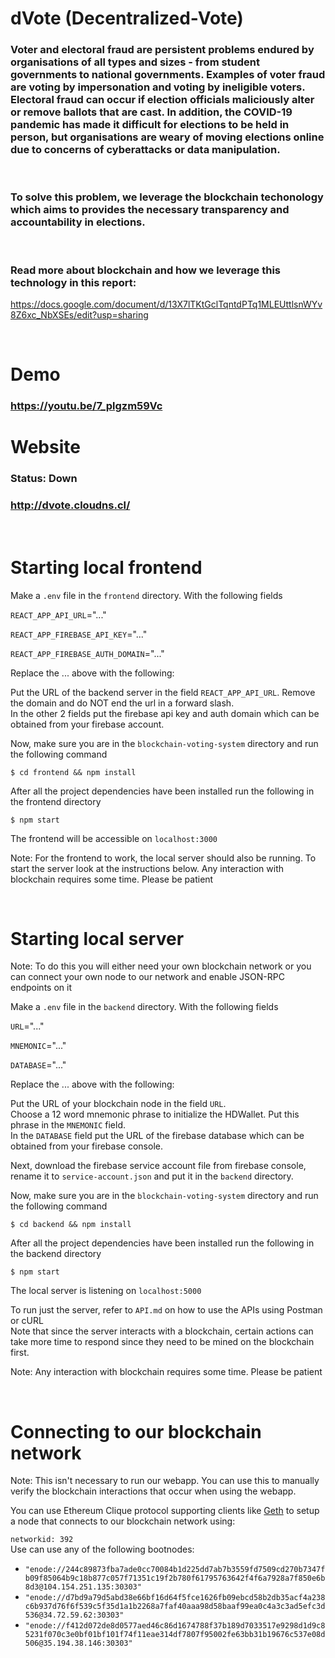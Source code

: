 # dVote (Decentralized-Vote)

### Voter and electoral fraud are persistent problems endured by organisations of all types and sizes - from student governments to national governments. Examples of voter fraud are voting by impersonation and voting by ineligible voters. Electoral fraud can occur if election officials maliciously alter or remove ballots that are cast. In addition, the COVID-19 pandemic has made it difficult for elections to be held in person, but organisations are weary of moving elections online due to concerns of cyberattacks or data manipulation.

&nbsp;

### To solve this problem, we leverage the blockchain techonology which aims to provides the necessary transparency and accountability in elections.

&nbsp;

### Read more about blockchain and how we leverage this technology in this report:

https://docs.google.com/document/d/13X7lTKtGclTqntdPTq1MLEUttlsnWYv8Z6xc_NbXSEs/edit?usp=sharing

&nbsp;

# Demo

### https://youtu.be/7_plgzm59Vc

# Website

### Status: Down

### http://dvote.cloudns.cl/

&nbsp;

# Starting local frontend

Make a `.env` file in the `frontend` directory. With the following fields

`REACT_APP_API_URL`="..."

`REACT_APP_FIREBASE_API_KEY`="..."

`REACT_APP_FIREBASE_AUTH_DOMAIN`="..."

Replace the ... above with the following:

Put the URL of the backend server in the field `REACT_APP_API_URL`. Remove the domain and do NOT end the url in a forward slash.  
In the other 2 fields put the firebase api key and auth domain which can be obtained from your firebase account.

Now, make sure you are in the `blockchain-voting-system` directory and run the following command

```console
$ cd frontend && npm install
```

After all the project dependencies have been installed run the following in the frontend directory

```console
$ npm start
```

The frontend will be accessible on `localhost:3000`

Note: For the frontend to work, the local server should also be running. To start the server look at the instructions below. Any interaction with blockchain requires some time. Please be patient

&nbsp;

# Starting local server  

Note: To do this you will either need your own blockchain network or you can connect your own node to our network and enable JSON-RPC endpoints on it  


Make a `.env` file in the `backend` directory. With the following fields

`URL`="..."

`MNEMONIC`="..."

`DATABASE`="..."

Replace the ... above with the following:

Put the URL of your blockchain node in the field `URL`.  
Choose a 12 word mnemonic phrase to initialize the HDWallet. Put this phrase in the `MNEMONIC` field.  
In the `DATABASE` field put the URL of the firebase database which can be obtained from your firebase console.

Next, download the firebase service account file from firebase console, rename it to `service-account.json` and put it in the `backend` directory.

Now, make sure you are in the `blockchain-voting-system` directory and run the following command

```console
$ cd backend && npm install
```

After all the project dependencies have been installed run the following in the backend directory

```console
$ npm start
```

The local server is listening on `localhost:5000`

To run just the server, refer to `API.md` on how to use the APIs using Postman or cURL  
Note that since the server interacts with a blockchain, certain actions can take more time to respond since they need to be mined on the blockchain first.

Note: Any interaction with blockchain requires some time. Please be patient

&nbsp;

# Connecting to our blockchain network

Note: This isn't necessary to run our webapp. You can use this to manually verify the blockchain interactions that occur when using the webapp.

You can use Ethereum Clique protocol supporting clients like [Geth](https://geth.ethereum.org/docs/install-and-build/installing-geth) to setup a node that connects to our blockchain network using:

`networkid: 392`  
Use can use any of the following bootnodes:

- `"enode://244c89873fba7ade0cc70084b1d225dd7ab7b3559fd7509cd270b7347fb09f85064b9c18b877c057f71351c19f2b780f61795763642f4f6a7928a7f850e6b8d3@104.154.251.135:30303"`
- `"enode://d7bd9a79d5abd38e66bf16d64f5fce1626fb09ebcd58b2db35acf4a238c6b937d76f6f539c5f35d1a1b2268a7faf40aaa98d58baaf99ea0c4a3c3ad5efc3d536@34.72.59.62:30303"`
- `"enode://f412d072de8d0577aed46c86d1674788f37b189d7033517e9298d1d9c85231f070c3e0bf01bf101f74f11eae314df7807f95002fe63bb31b19676c537e08d506@35.194.38.146:30303"`
